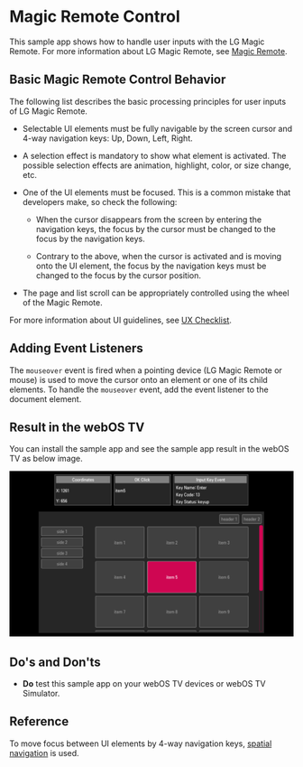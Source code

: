 # Magic Remote Control

This sample app shows how to handle user inputs with the LG Magic Remote. For more information about LG Magic Remote,
see [Magic Remote](https://webostv.developer.lge.com/develop/guides/magic-remote/).

## Basic Magic Remote Control Behavior

The following list describes the basic processing principles for user inputs of LG Magic Remote.

- Selectable UI elements must be fully navigable by the screen cursor and 4-way navigation keys: Up, Down, Left, Right.

- A selection effect is mandatory to show what element is activated. The possible selection effects are animation,
  highlight, color, or size change, etc.

- One of the UI elements must be focused. This is a common mistake that developers make, so check the following:

  - When the cursor disappears from the screen by entering the navigation keys, the focus by the cursor must be
    changed to the focus by the navigation keys.

  - Contrary to the above, when the cursor is activated and is moving onto the UI element, the focus by the navigation
    keys must be changed to the focus by the cursor position.

- The page and list scroll can be appropriately controlled using the wheel of the Magic Remote.

For more information about UI guidelines,
see [UX Checklist](https://webostv.developer.lge.com/distribute/app-self-checklist#ux-self-check-guidelines).

## Adding Event Listeners

The `mouseover` event is fired when a pointing device (LG Magic Remote or mouse) is used to move the cursor onto an
element or one of its child elements. To handle the `mouseover` event, add the event listener to the document element.

## Result in the webOS TV

You can install the sample app and see the sample app result in the webOS TV as below image.

![com.sample.mrcu.jpg](screenshots/com.sample.mrcu.PNG)

## Do's and Don'ts

- **Do** test this sample app on your webOS TV devices or webOS TV Simulator.

## Reference

To move focus between UI elements by 4-way navigation
keys, [spatial navigation](https://github.com/luke-chang/js-spatial-navigation) is used.
